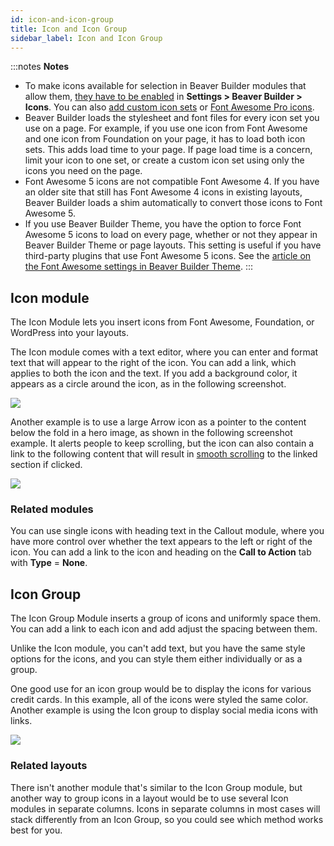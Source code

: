 ```yaml
---
id: icon-and-icon-group
title: Icon and Icon Group
sidebar_label: Icon and Icon Group
---
```


:::notes **Notes**
* To make icons available for selection in Beaver Builder modules that allow them, [they have to be enabled](/beaver-builder/styles/icons/enable-disable-or-delete-icon-sets.md) in **Settings > Beaver Builder > Icons**. You can also [add custom icon sets](/beaver-builder/styles/icons/create-and-import-a-custom-icon-set.md) or [Font Awesome Pro icons](/beaver-builder/styles/icons/enable-font-awesome-pro-icon-sets.md).
* Beaver Builder loads the stylesheet and font files for every icon set you use on a page. For example, if you use one icon from Font Awesome and one icon from Foundation on your page, it has to load both icon sets. This adds load time to your page. If page load time is a concern, limit your icon to one set, or create a custom icon set using only the icons you need on the page.
* Font Awesome 5 icons are not compatible Font Awesome 4. If you have an older site that still has Font Awesome 4 icons in existing layouts, Beaver Builder loads a shim automatically to convert those icons to Font Awesome 5.
* If you use Beaver Builder Theme, you have the option to force Font Awesome 5 icons to load on every page, whether or not they appear in Beaver Builder Theme or page layouts. This setting is useful if you have third-party plugins that use Font Awesome 5 icons. See the [article on the Font Awesome settings in Beaver Builder Theme](/bb-theme/defaults-for-layouts-content/icons/choose-how-font-awesome-icons-load-in-beaver-builder-theme.md).
:::

## Icon module

The Icon Module lets you insert icons from Font Awesome, Foundation, or
WordPress into your layouts.

The Icon module comes with a text editor, where you can enter and format text
that will appear to the right of the icon. You can add a link, which applies
to both the icon and the text. If you add a background color, it appears as a
circle around the icon, as in the following screenshot.

![](/img/icon-module-1.jpg)

Another example is to use a large Arrow icon as a pointer to the content below
the fold in a hero image, as shown in the following screenshot example. It
alerts people to keep scrolling, but the icon can also contain a link to the
following content that will result in [smooth scrolling](/beaver-builder/advanced-builder-techniques/smooth-scrolling-links.md) to the linked section if
clicked.

![](/img/icon-module-2.jpg)

### Related modules

You can use single icons with heading text in the Callout module, where you
have more control over whether the text appears to the left or right of the
icon. You can add a link to the icon and heading on the **Call to Action** tab
with **Type** = **None**.

## Icon Group

The Icon Group Module inserts a group of icons and uniformly space them. You
can add a link to each icon and add adjust the spacing between them.

Unlike the Icon module, you can't add text, but you have the same style
options for the icons, and you can style them either individually or as a
group.

One good use for an icon group would be to display the icons for various
credit cards. In this example, all of the icons were styled the same color.
Another example is using the Icon group to display social media icons with
links.

![](/img/icon-module-3.jpg)

### Related layouts

There isn't another module that's similar to the Icon Group module, but
another way to group icons in a layout would be to use several Icon modules in
separate columns. Icons in separate columns in most cases will stack
differently from an Icon Group, so you could see which method works best for
you.
